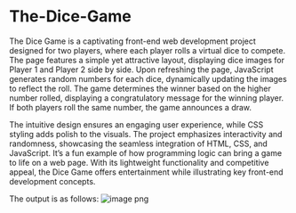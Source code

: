 # The-Dice-Game
The Dice Game is a captivating front-end web development project designed for two players, where each player rolls a virtual dice to compete. The page features a simple yet attractive layout, displaying dice images for Player 1 and Player 2 side by side. Upon refreshing the page, JavaScript generates random numbers for each dice, dynamically updating the images to reflect the roll. The game determines the winner based on the higher number rolled, displaying a congratulatory message for the winning player. If both players roll the same number, the game announces a draw. 

The intuitive design ensures an engaging user experience, while CSS styling adds polish to the visuals. The project emphasizes interactivity and randomness, showcasing the seamless integration of HTML, CSS, and JavaScript. It’s a fun example of how programming logic can bring a game to life on a web page. With its lightweight functionality and competitive appeal, the Dice Game offers entertainment while illustrating key front-end development concepts.

The output is as follows:
![image png](https://github.com/user-attachments/assets/dea18727-3bfd-4071-8c63-c0234e17dd1c)
